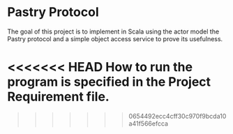 Pastry Protocol
===============

The goal of this project is to implement in Scala using the actor model the Pastry protocol and a simple object access service to prove its usefulness.

<<<<<<< HEAD
How to run the program is specified in the Project Requirement file.
=======

>>>>>>> 0654492ecc4cff30c970f9bcda10a41f566efcca
